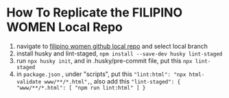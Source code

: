# How To Replicate the FILIPINO WOMEN Local Repo
1. navigate to [filipino women github local repo](https://github.com/afafilo/filipino-women.com) and select local branch
2. install husky and lint-staged, `npm install --save-dev husky lint-staged`
3. run `npx husky init`, and in .husky/pre-commit file, put this `npx lint-staged`
4. in `package.json` , under "scripts", put this `"lint:html": "npx html-validate www/**/*.html",`, also add this 
	`"lint-staged": {
			"www/**/*.html": [
				"npm run lint:html"
			]
		}`
